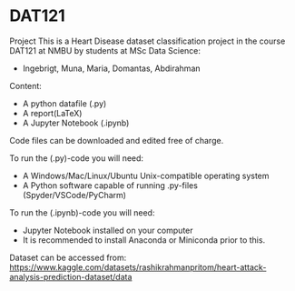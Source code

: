 # DAT121
Project
This is a Heart Disease dataset classification project in the course DAT121 at NMBU by students at MSc Data Science:
- Ingebrigt, Muna, Maria, Domantas, Abdirahman

Content:
  - A python datafile (.py) 
  - A report(LaTeX)
  - A Jupyter Notebook (.ipynb)

Code files can be downloaded and edited free of charge.

To run the (.py)-code you will need:
- A Windows/Mac/Linux/Ubuntu Unix-compatible operating system
- A Python software capable of running .py-files (Spyder/VSCode/PyCharm)

To run the (.ipynb)-code you will need:
- Jupyter Notebook installed on your computer
- It is recommended to install Anaconda or Miniconda prior to this. 

Dataset can be accessed from:
https://www.kaggle.com/datasets/rashikrahmanpritom/heart-attack-analysis-prediction-dataset/data
